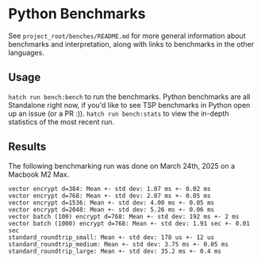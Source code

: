 # Python Benchmarks

See `project_root/benches/README.md` for more general information about benchmarks and interpretation, along with links to benchmarks in the other languages.

## Usage

`hatch run bench:bench` to run the benchmarks. Python benchmarks are all Standalone right now, if you'd like to see TSP benchmarks in Python open up an issue (or a PR :)).
`hatch run bench:stats` to view the in-depth statistics of the most recent run.

## Results

The following benchmarking run was done on March 24th, 2025 on a Macbook M2 Max.

```text
vector encrypt d=384: Mean +- std dev: 1.07 ms +- 0.02 ms
vector encrypt d=768: Mean +- std dev: 2.07 ms +- 0.05 ms
vector encrypt d=1536: Mean +- std dev: 4.00 ms +- 0.05 ms
vector encrypt d=2048: Mean +- std dev: 5.26 ms +- 0.06 ms
vector batch (100) encrypt d=768: Mean +- std dev: 192 ms +- 2 ms
vector batch (1000) encrypt d=768: Mean +- std dev: 1.91 sec +- 0.01 sec
standard_roundtrip_small: Mean +- std dev: 178 us +- 12 us
standard_roundtrip_medium: Mean +- std dev: 3.75 ms +- 0.05 ms
standard_roundtrip_large: Mean +- std dev: 35.2 ms +- 0.4 ms
```
